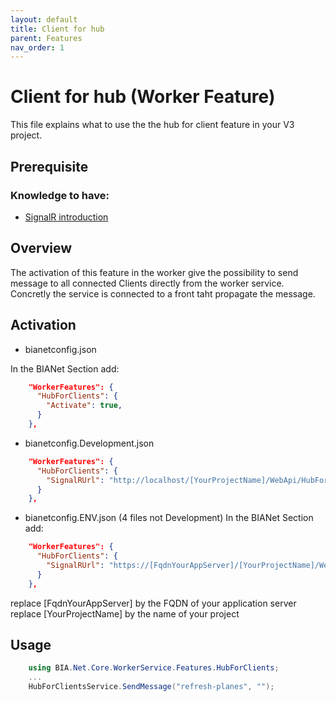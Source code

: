 ```yaml
---
layout: default
title: Client for hub
parent: Features
nav_order: 1
---
```


# Client for hub (Worker Feature)
This file explains what to use the the hub for client feature in your V3 project.

## Prerequisite

### Knowledge to have:
* [SignalR introduction](https://docs.microsoft.com/fr-fr/aspnet/signalr/overview/getting-started/introduction-to-signalr)

## Overview
The activation of this feature in the worker give the possibility to send message to all connected Clients directly from the worker service.
Concretly the service is connected to a front taht propagate the message. 

## Activation
* bianetconfig.json

In the BIANet Section add:
```Json
    "WorkerFeatures": {
      "HubForClients": {
        "Activate": true,
      }
    },
```
* bianetconfig.Development.json
```Json
    "WorkerFeatures": {
      "HubForClients": {
        "SignalRUrl": "http://localhost/[YourProjectName]/WebApi/HubForClients"
      }
    },
```
* bianetconfig.ENV.json (4 files not Development)
In the BIANet Section add:
```Json
    "WorkerFeatures": {
      "HubForClients": {
        "SignalRUrl": "https://[FqdnYourAppServer]/[YourProjectName]/WebApi/HubForClients"
      }
    },
```
replace [FqdnYourAppServer] by the FQDN of your application server
replace [YourProjectName] by the name of your project

## Usage
```csharp
    using BIA.Net.Core.WorkerService.Features.HubForClients;
    ...
    HubForClientsService.SendMessage("refresh-planes", "");
```